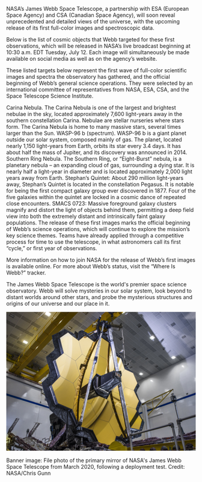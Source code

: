 NASA’s James Webb Space Telescope, a partnership with ESA (European Space Agency) and CSA (Canadian Space Agency), will soon reveal unprecedented and detailed views of the universe, with the upcoming release of its first full-color images and spectroscopic data.

Below is the list of cosmic objects that Webb targeted for these first observations, which will be released in NASA’s live broadcast beginning at 10:30 a.m. EDT Tuesday, July 12. Each image will simultaneously be made available on social media as well as on the agency’s website.

These listed targets below represent the first wave of full-color scientific images and spectra the observatory has gathered, and the official beginning of Webb’s general science operations. They were selected by an international committee of representatives from NASA, ESA, CSA, and the Space Telescope Science Institute.

Carina Nebula. The Carina Nebula is one of the largest and brightest nebulae in the sky, located approximately 7,600 light-years away in the southern constellation Carina. Nebulae are stellar nurseries where stars form. The Carina Nebula is home to many massive stars, several times larger than the Sun.
WASP-96 b (spectrum). WASP-96 b is a giant planet outside our solar system, composed mainly of gas. The planet, located nearly 1,150 light-years from Earth, orbits its star every 3.4 days. It has about half the mass of Jupiter, and its discovery was announced in 2014.
Southern Ring Nebula. The Southern Ring, or “Eight-Burst” nebula, is a planetary nebula – an expanding cloud of gas, surrounding a dying star. It is nearly half a light-year in diameter and is located approximately 2,000 light years away from Earth.
Stephan’s Quintet: About 290 million light-years away, Stephan’s Quintet is located in the constellation Pegasus. It is notable for being the first compact galaxy group ever discovered in 1877. Four of the five galaxies within the quintet are locked in a cosmic dance of repeated close encounters. 
SMACS 0723: Massive foreground galaxy clusters magnify and distort the light of objects behind them, permitting a deep field view into both the extremely distant and intrinsically faint galaxy populations.
The release of these first images marks the official beginning of Webb’s science operations, which will continue to explore the mission’s key science themes. Teams have already applied through a competitive process for time to use the telescope, in what astronomers call its first “cycle,” or first year of observations. 

More information on how to join NASA for the release of Webb’s first images is available online. For more about Webb’s status, visit the “Where Is Webb?” tracker.

The James Webb Space Telescope is the world's premier space science observatory. Webb will solve mysteries in our solar system, look beyond to distant worlds around other stars, and probe the mysterious structures and origins of our universe and our place in it.

![RUNOOB 图标](https://github.com/tychusyuan/ThinkInEnglish/raw/main/NASA/images/49721714093_5ae214c5ec_k_1.jpg)


Banner image: File photo of the primary mirror of NASA's James Webb Space Telescope from March 2020, following a deployment test. Credit: NASA/Chris Gunn